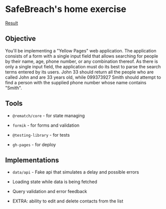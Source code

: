 # SafeBreach's home exercise

[Result](https://vivinigri.github.io/safe-breach-exercise/)
## Objective

You'll be implementing a "Yellow Pages" web application. The application consists of a form with a single input field that allows searching for people by their name, age, phone number, or any combination thereof. As there is only a single input field, the application must do its best to parse the search terms entered by its users. John 33 should return all the people who are called John and are 33 years old, while 099373927 Smith should attempt to find a person with the supplied phone number whose name contains "Smith".

## Tools

* `@rematch/core` - for state managing

* `formik` - for forms and validation

* `@testing-library` - for tests

* `gh-pages` - for deploy

## Implementations

* `data/api` - Fake api that simulates a delay and possible errors

* Loading state while data is being fetched

* Query validation and error feedback

* EXTRA: ability to edit and delete contacts from the list